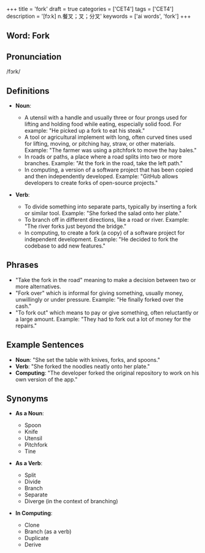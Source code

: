 +++
title = 'fork'
draft = true
categories = ['CET4']
tags = ['CET4']
description = '[fɔːk] n.餐叉；叉；分叉'
keywords = ['ai words', 'fork']
+++

## Word: Fork

## Pronunciation
/fɔrk/

## Definitions
- **Noun**: 
  - A utensil with a handle and usually three or four prongs used for lifting and holding food while eating, especially solid food. For example: "He picked up a fork to eat his steak."
  - A tool or agricultural implement with long, often curved tines used for lifting, moving, or pitching hay, straw, or other materials. Example: "The farmer was using a pitchfork to move the hay bales."
  - In roads or paths, a place where a road splits into two or more branches. Example: "At the fork in the road, take the left path."
  - In computing, a version of a software project that has been copied and then independently developed. Example: "GitHub allows developers to create forks of open-source projects."

- **Verb**:
  - To divide something into separate parts, typically by inserting a fork or similar tool. Example: "She forked the salad onto her plate."
  - To branch off in different directions, like a road or river. Example: "The river forks just beyond the bridge."
  - In computing, to create a fork (a copy) of a software project for independent development. Example: "He decided to fork the codebase to add new features."

## Phrases
- "Take the fork in the road" meaning to make a decision between two or more alternatives.
- "Fork over" which is informal for giving something, usually money, unwillingly or under pressure. Example: "He finally forked over the cash."
- "To fork out" which means to pay or give something, often reluctantly or a large amount. Example: "They had to fork out a lot of money for the repairs."

## Example Sentences
- **Noun**: "She set the table with knives, forks, and spoons."
- **Verb**: "She forked the noodles neatly onto her plate."
- **Computing**: "The developer forked the original repository to work on his own version of the app."

## Synonyms
- **As a Noun**:
  - Spoon
  - Knife
  - Utensil
  - Pitchfork
  - Tine
  
- **As a Verb**:
  - Split
  - Divide
  - Branch
  - Separate
  - Diverge (in the context of branching)
  
- **In Computing**:
  - Clone
  - Branch (as a verb)
  - Duplicate
  - Derive
